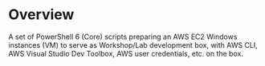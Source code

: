# Overview

A set of PowerShell 6 (Core) scripts preparing an AWS EC2 Windows instances (VM) to serve as Workshop/Lab development box, with AWS CLI, AWS Visual Studio Dev Toolbox, AWS user credentials, etc. on the box.